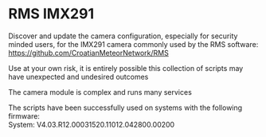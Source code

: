 # RMS IMX291  
Discover and update the camera configuration, especially for security minded users, for the IMX291 camera commonly used by the RMS software: https://github.com/CroatianMeteorNetwork/RMS  

Use at your own risk, it is entirely possible this collection of scripts may have unexpected and undesired outcomes  

The camera module is complex and runs many services  

The scripts have been successfully used on systems with the following firmware:  
System: V4.03.R12.00031520.11012.042800.00200

